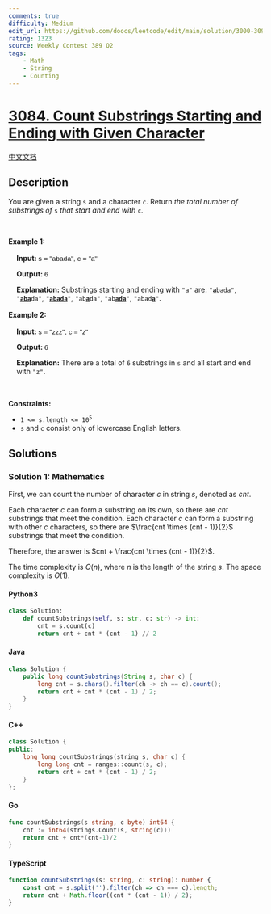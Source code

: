 ```yaml
---
comments: true
difficulty: Medium
edit_url: https://github.com/doocs/leetcode/edit/main/solution/3000-3099/3084.Count%20Substrings%20Starting%20and%20Ending%20with%20Given%20Character/README_EN.md
rating: 1323
source: Weekly Contest 389 Q2
tags:
    - Math
    - String
    - Counting
---
```


<!-- problem:start -->

# [3084. Count Substrings Starting and Ending with Given Character](https://leetcode.com/problems/count-substrings-starting-and-ending-with-given-character)

[中文文档](/solution/3000-3099/3084.Count%20Substrings%20Starting%20and%20Ending%20with%20Given%20Character/README.md)

## Description

<!-- description:start -->

<p>You are given a string <code>s</code> and a character <code>c</code>. Return <em>the total number of <span data-keyword="substring-nonempty">substrings</span> of </em><code>s</code><em> that start and end with </em><code>c</code><em>.</em></p>

<p>&nbsp;</p>
<p><strong class="example">Example 1:</strong></p>

<div class="example-block" style="border-color: var(--border-tertiary); border-left-width: 2px; color: var(--text-secondary); font-size: .875rem; margin-bottom: 1rem; margin-top: 1rem; overflow: visible; padding-left: 1rem;">
<p><strong>Input: </strong><span class="example-io" style="font-family: Menlo,sans-serif; font-size: 0.85rem;">s = &quot;abada&quot;, c = &quot;a&quot;</span></p>

<p><strong>Output: </strong><span class="example-io" style="font-family: Menlo,sans-serif; font-size: 0.85rem;">6</span></p>

<p><strong>Explanation:</strong> Substrings starting and ending with <code>&quot;a&quot;</code> are: <code>&quot;<strong><u>a</u></strong>bada&quot;</code>, <code>&quot;<u><strong>aba</strong></u>da&quot;</code>, <code>&quot;<u><strong>abada</strong></u>&quot;</code>, <code>&quot;ab<u><strong>a</strong></u>da&quot;</code>, <code>&quot;ab<u><strong>ada</strong></u>&quot;</code>, <code>&quot;abad<u><strong>a</strong></u>&quot;</code>.</p>
</div>

<p><strong class="example">Example 2:</strong></p>

<div class="example-block" style="border-color: var(--border-tertiary); border-left-width: 2px; color: var(--text-secondary); font-size: .875rem; margin-bottom: 1rem; margin-top: 1rem; overflow: visible; padding-left: 1rem;">
<p><strong>Input: </strong><span class="example-io" style="font-family: Menlo,sans-serif; font-size: 0.85rem;">s = &quot;zzz&quot;, c = &quot;z&quot;</span></p>

<p><strong>Output: </strong><span class="example-io" style="font-family: Menlo,sans-serif; font-size: 0.85rem;">6</span></p>

<p><strong>Explanation:</strong> There are a total of <code>6</code> substrings in <code>s</code> and all start and end with <code>&quot;z&quot;</code>.</p>
</div>

<p>&nbsp;</p>
<p><strong>Constraints:</strong></p>

<ul>
	<li><code>1 &lt;= s.length &lt;= 10<sup>5</sup></code></li>
	<li><code>s</code> and <code>c</code> consist&nbsp;only of lowercase English letters.</li>
</ul>

<!-- description:end -->

## Solutions

<!-- solution:start -->

### Solution 1: Mathematics

First, we can count the number of character $c$ in string $s$, denoted as $cnt$.

Each character $c$ can form a substring on its own, so there are $cnt$ substrings that meet the condition. Each character $c$ can form a substring with other $c$ characters, so there are $\frac{cnt \times (cnt - 1)}{2}$ substrings that meet the condition.

Therefore, the answer is $cnt + \frac{cnt \times (cnt - 1)}{2}$.

The time complexity is $O(n)$, where $n$ is the length of the string $s$. The space complexity is $O(1)$.

<!-- tabs:start -->

#### Python3

```python
class Solution:
    def countSubstrings(self, s: str, c: str) -> int:
        cnt = s.count(c)
        return cnt + cnt * (cnt - 1) // 2
```

#### Java

```java
class Solution {
    public long countSubstrings(String s, char c) {
        long cnt = s.chars().filter(ch -> ch == c).count();
        return cnt + cnt * (cnt - 1) / 2;
    }
}
```

#### C++

```cpp
class Solution {
public:
    long long countSubstrings(string s, char c) {
        long long cnt = ranges::count(s, c);
        return cnt + cnt * (cnt - 1) / 2;
    }
};
```

#### Go

```go
func countSubstrings(s string, c byte) int64 {
	cnt := int64(strings.Count(s, string(c)))
	return cnt + cnt*(cnt-1)/2
}
```

#### TypeScript

```ts
function countSubstrings(s: string, c: string): number {
    const cnt = s.split('').filter(ch => ch === c).length;
    return cnt + Math.floor((cnt * (cnt - 1)) / 2);
}
```

<!-- tabs:end -->

<!-- solution:end -->

<!-- problem:end -->
